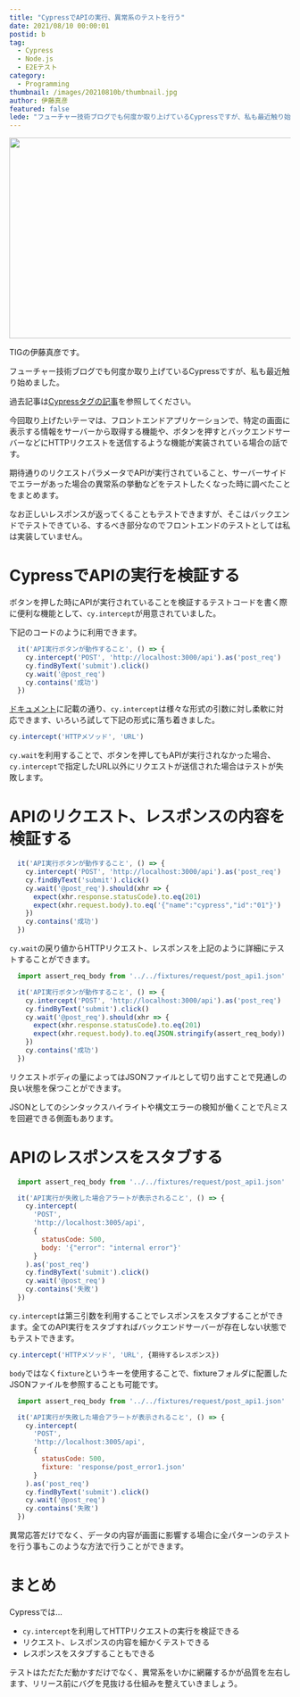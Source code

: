 ```yaml
---
title: "CypressでAPIの実行、異常系のテストを行う"
date: 2021/08/10 00:00:01
postid: b
tag:
  - Cypress
  - Node.js
  - E2Eテスト
category:
  - Programming
thumbnail: /images/20210810b/thumbnail.jpg
author: 伊藤真彦
featured: false
lede: "フューチャー技術ブログでも何度か取り上げているCypressですが、私も最近触り始めました。今回取り上げたいテーマは、フロントエンドアプリケーションで、特定の画面に表示する情報をサーバーから取得する機能や、ボタンを押すとバックエンドサーバーなどにHTTPリクエストを送信するような機能が実装されている場合の話です。"
---
```


<img src="/images/20210810b/landscape-2022147_640.jpg" alt="" title="Artturi MäntysaariによるPixabayからの画像" width="640" height="360" loading="lazy">

TIGの伊藤真彦です。

フューチャー技術ブログでも何度か取り上げているCypressですが、私も最近触り始めました。

過去記事は[Cypressタグの記事](https://future-architect.github.io/tags/Cypress/)を参照してください。

今回取り上げたいテーマは、フロントエンドアプリケーションで、特定の画面に表示する情報をサーバーから取得する機能や、ボタンを押すとバックエンドサーバーなどにHTTPリクエストを送信するような機能が実装されている場合の話です。

期待通りのリクエストパラメータでAPIが実行されていること、サーバーサイドでエラーがあった場合の異常系の挙動などをテストしたくなった時に調べたことをまとめます。

なお正しいレスポンスが返ってくることもテストできますが、そこはバックエンドでテストできている、するべき部分なのでフロントエンドのテストとしては私は実装していません。

# CypressでAPIの実行を検証する

ボタンを押した時にAPIが実行されていることを検証するテストコードを書く際に便利な機能として、`cy.intercept`が用意されていました。

下記のコードのように利用できます。

```js main.ts
  it('API実行ボタンが動作すること', () => {
    cy.intercept('POST', 'http://localhost:3000/api').as('post_req')
    cy.findByText('submit').click()
    cy.wait('@post_req')
    cy.contains('成功')
  })
```

[ドキュメント](https://docs.cypress.io/api/commands/intercept#Syntax)に記載の通り、`cy.intercept`は様々な形式の引数に対し柔軟に対応できます、いろいろ試して下記の形式に落ち着きました。

```js main.ts
cy.intercept('HTTPメソッド', 'URL')
```

`cy.wait`を利用することで、ボタンを押してもAPIが実行されなかった場合、`cy.intercept`で指定したURL以外にリクエストが送信された場合はテストが失敗します。

# APIのリクエスト、レスポンスの内容を検証する
```js main.ts
  it('API実行ボタンが動作すること', () => {
    cy.intercept('POST', 'http://localhost:3000/api').as('post_req')
    cy.findByText('submit').click()
    cy.wait('@post_req').should(xhr => {
      expect(xhr.response.statusCode).to.eq(201)
      expect(xhr.request.body).to.eq('{"name":"cypress","id":"01"}')
    })
    cy.contains('成功')
  })
```

`cy.wait`の戻り値からHTTPリクエスト、レスポンスを上記のように詳細にテストすることができます。

```js main.ts
  import assert_req_body from '../../fixtures/request/post_api1.json'

  it('API実行ボタンが動作すること', () => {
    cy.intercept('POST', 'http://localhost:3000/api').as('post_req')
    cy.findByText('submit').click()
    cy.wait('@post_req').should(xhr => {
      expect(xhr.response.statusCode).to.eq(201)
      expect(xhr.request.body).to.eq(JSON.stringify(assert_req_body))
    })
    cy.contains('成功')
  })
```

リクエストボディの量によってはJSONファイルとして切り出すことで見通しの良い状態を保つことができます。

JSONとしてのシンタックスハイライトや構文エラーの検知が働くことで凡ミスを回避できる側面もあります。

# APIのレスポンスをスタブする

```js main.ts
  import assert_req_body from '../../fixtures/request/post_api1.json'

  it('API実行が失敗した場合アラートが表示されること', () => {
    cy.intercept(
      'POST',
      'http://localhost:3005/api',
      {
        statusCode: 500,
        body: '{"error": "internal error"}'
      }
    ).as('post_req')
    cy.findByText('submit').click()
    cy.wait('@post_req')
    cy.contains('失敗')
  })
```

`cy.intercept`は第三引数を利用することでレスポンスをスタブすることができます。全てのAPI実行をスタブすればバックエンドサーバーが存在しない状態でもテストできます。

```js main.ts
cy.intercept('HTTPメソッド', 'URL', {期待するレスポンス})
```

`body`ではなく`fixture`というキーを使用することで、fixtureフォルダに配置したJSONファイルを参照することも可能です。

```js main.ts
  import assert_req_body from '../../fixtures/request/post_api1.json'

  it('API実行が失敗した場合アラートが表示されること', () => {
    cy.intercept(
      'POST',
      'http://localhost:3005/api',
      {
        statusCode: 500,
        fixture: 'response/post_error1.json'
      }
    ).as('post_req')
    cy.findByText('submit').click()
    cy.wait('@post_req')
    cy.contains('失敗')
  })
```

異常応答だけでなく、データの内容が画面に影響する場合に全パターンのテストを行う事もこのような方法で行うことができます。

# まとめ

Cypressでは...

* `cy.intercept`を利用してHTTPリクエストの実行を検証できる
* リクエスト、レスポンスの内容を細かくテストできる
* レスポンスをスタブすることもできる

テストはただただ動かすだけでなく、異常系をいかに網羅するかが品質を左右します、リリース前にバグを見抜ける仕組みを整えていきましょう。
